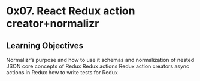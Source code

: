 # 0x07. React Redux action creator+normalizr

## Learning Objectives

Normalizr’s purpose and how to use it
schemas and normalization of nested JSON
core concepts of Redux
Redux actions
Redux action creators
async actions in Redux
how to write tests for Redux